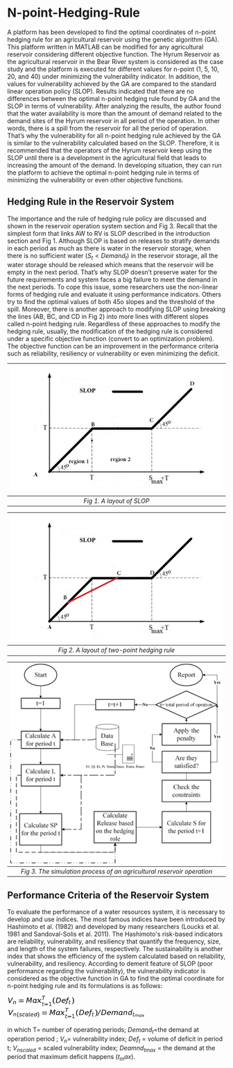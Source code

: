# N-point-Hedging-Rule

A platform has been developed to find the optimal coordinates of n-point hedging rule for an agricultural reservoir using the genetic algorithm (GA). This platform written in MATLAB can be modified for any agricultural reservoir considering different objective function. The Hyrum Reservoir as the agricultural reservoir in the Bear River system is considered as the case study and the platform is executed for different values for n-point (1, 5, 10, 20, and 40) under minimizing the vulnerability indicator. In addition, the values for vulnerability achieved by the GA are compared to the standard linear operation policy (SLOP). Results indicated that there are no differences between the optimal n-point hedging rule found by GA and the SLOP in terms of vulnerability. After analyzing the results, the author found that the water availability is more than the amount of demand related to the demand sites of the Hyrum reservoir in all period of the operation. In other words, there is a spill from the reservoir for all the period of operation. That’s why the vulnerability for all n-point hedging rule achieved by the GA is similar to the vulnerability calculated based on the SLOP. Therefore, it is recommended that the operators of the Hyrum reservoir keep using the SLOP until there is a development in the agricultural field that leads to increasing the amount of the demand. In developing situation, they can run the platform to achieve the optimal n-point hedging rule in terms of minimizing the vulnerability or even other objective functions.

## Hedging Rule in the Reservoir System

The importance and the rule of hedging rule policy are discussed and shown in the reservoir operation system section and Fig 3. Recall that the simplest form that links AW to RV is SLOP described in the introduction section and Fig 1. Although SLOP is based on releases to stratify demands in each period as much as there is water in the reservoir storage, when there is no sufficient water ($S_t<Demand_t$) in the reservoir storage, all the water storage should be released which means that the reservoir will be empty in the next period. That’s why SLOP doesn’t preserve water for the future requirements and system faces a big failure to meet the demand in the next periods. To cope this issue, some researchers use the non-linear forms of hedging rule and evaluate it using performance indicators. Others try to find the optimal values of both 45o slopes and the threshold of the spill. Moreover, there is another approach to modifying SLOP using breaking the lines (AB, BC, and CD in Fig 2) into more lines with different slopes called n-point hedging rule. Regardless of these approaches to modify the hedging rule, usually, the modification of the hedging rule is considered under a specific objective function (convert to an optimization problem). The objective function can be an improvement in the performance criteria such as reliability, resiliency or vulnerability or even minimizing the deficit.

| ![A layout of SLOP \label{fig:1}](https://github.com/Mahyarona/N-point-Hedging-Rule/blob/master/Fig1.jpg) | 
|:--:| 
| *Fig 1. A layout of SLOP* |

| ![A layout of two-point hedging rule \label{fig:2}](https://github.com/Mahyarona/N-point-Hedging-Rule/blob/master/Fig2.jpg) | 
|:--:| 
| *Fig 2. A layout of two-point hedging rule* |

| ![The simulation process of an agricultural reservoir operation \label{fig:3}](https://github.com/Mahyarona/N-point-Hedging-Rule/blob/master/Fig3.jpg) | 
|:--:| 
| *Fig 3. The simulation process of an agricultural reservoir operation* |
## Performance Criteria of the Reservoir System

To evaluate the performance of a water resources system, it is necessary to develop and use indices. The most famous indices have been introduced by Hashimoto et al. (1982) and developed by many researchers (Loucks et al. 1981 and Sandoval-Solis et al. 2011). The Hashimoto's risk-based indicators are reliability, vulnerability, and resiliency that quantify the frequency, size, and length of the system failures, respectively. The sustainability is another index that shows the efficiency of the system calculated based on reliability, vulnerability, and resiliency. According to demerit feature of SLOP (poor performance regarding the vulnerability), the vulnerability indicator is considered as the objective function in GA to find the optimal coordinate for n-point hedging rule and its formulations is as follows:


![Eq.1 \label{Eq:1}](https://github.com/Mahyarona/N-point-Hedging-Rule/blob/master/Eq1.png) <br />
![Eq.1 \label{Eq:1}](https://github.com/Mahyarona/N-point-Hedging-Rule/blob/master/Eq2.png) <br />


in which T= number of operating periods; $Demand_t$=the demand at operation period ; $V_n$= vulnerability index; $Def_t$ = volume of deficit in period t; $V_{nscaled}$ = scaled vulnerability index; $Deamnd_{tmax}$ = the demand at the period that maximum deficit happens ($t_max$).
